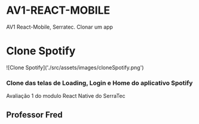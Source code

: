 # AV1-REACT-MOBILE

AV1 React-Mobile, Serratec. Clonar um app

<h1>Clone Spotify</h1>
![Clone Spotify]('./src/assets/images/cloneSpotify.png')

<h3>Clone das telas de Loading, Login e Home do aplicativo Spotify</h3>
<p>Avaliação 1 do modulo React Native do SerraTec</p>

<h2>Professor Fred</h2>
